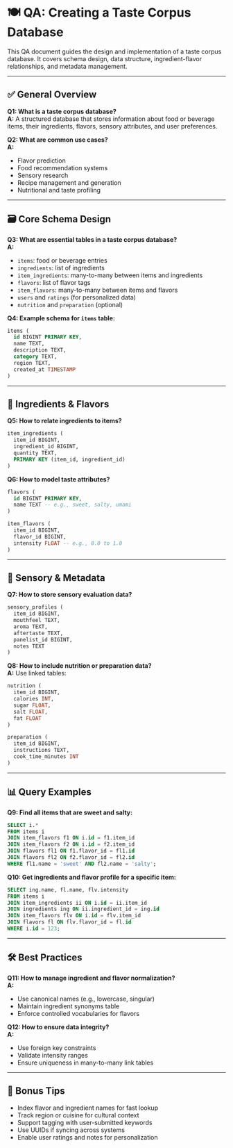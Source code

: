 # 🍽️ QA: Creating a Taste Corpus Database

This QA document guides the design and implementation of a taste corpus database. It covers schema design, data structure, ingredient-flavor relationships, and metadata management.

---

## ✅ General Overview

**Q1: What is a taste corpus database?**  
**A:** A structured database that stores information about food or beverage items, their ingredients, flavors, sensory attributes, and user preferences.

**Q2: What are common use cases?**  
**A:**  
- Flavor prediction  
- Food recommendation systems  
- Sensory research  
- Recipe management and generation  
- Nutritional and taste profiling

---

## 🗃️ Core Schema Design

**Q3: What are essential tables in a taste corpus database?**  
**A:**  
- `items`: food or beverage entries  
- `ingredients`: list of ingredients  
- `item_ingredients`: many-to-many between items and ingredients  
- `flavors`: list of flavor tags  
- `item_flavors`: many-to-many between items and flavors  
- `users` and `ratings` (for personalized data)  
- `nutrition` and `preparation` (optional)

**Q4: Example schema for `items` table:**  
```sql
items (
  id BIGINT PRIMARY KEY,
  name TEXT,
  description TEXT,
  category TEXT,
  region TEXT,
  created_at TIMESTAMP
)
```

---

## 🌿 Ingredients & Flavors

**Q5: How to relate ingredients to items?**  
```sql
item_ingredients (
  item_id BIGINT,
  ingredient_id BIGINT,
  quantity TEXT,
  PRIMARY KEY (item_id, ingredient_id)
)
```

**Q6: How to model taste attributes?**  
```sql
flavors (
  id BIGINT PRIMARY KEY,
  name TEXT -- e.g., sweet, salty, umami
)

item_flavors (
  item_id BIGINT,
  flavor_id BIGINT,
  intensity FLOAT -- e.g., 0.0 to 1.0
)
```

---

## 🧪 Sensory & Metadata

**Q7: How to store sensory evaluation data?**  
```sql
sensory_profiles (
  item_id BIGINT,
  mouthfeel TEXT,
  aroma TEXT,
  aftertaste TEXT,
  panelist_id BIGINT,
  notes TEXT
)
```

**Q8: How to include nutrition or preparation data?**  
**A:** Use linked tables:
```sql
nutrition (
  item_id BIGINT,
  calories INT,
  sugar FLOAT,
  salt FLOAT,
  fat FLOAT
)

preparation (
  item_id BIGINT,
  instructions TEXT,
  cook_time_minutes INT
)
```

---

## 📊 Query Examples

**Q9: Find all items that are sweet and salty:**  
```sql
SELECT i.*
FROM items i
JOIN item_flavors f1 ON i.id = f1.item_id
JOIN item_flavors f2 ON i.id = f2.item_id
JOIN flavors fl1 ON f1.flavor_id = fl1.id
JOIN flavors fl2 ON f2.flavor_id = fl2.id
WHERE fl1.name = 'sweet' AND fl2.name = 'salty';
```

**Q10: Get ingredients and flavor profile for a specific item:**  
```sql
SELECT ing.name, fl.name, flv.intensity
FROM items i
JOIN item_ingredients ii ON i.id = ii.item_id
JOIN ingredients ing ON ii.ingredient_id = ing.id
JOIN item_flavors flv ON i.id = flv.item_id
JOIN flavors fl ON flv.flavor_id = fl.id
WHERE i.id = 123;
```

---

## 🛠 Best Practices

**Q11: How to manage ingredient and flavor normalization?**  
**A:**  
- Use canonical names (e.g., lowercase, singular)  
- Maintain ingredient synonyms table  
- Enforce controlled vocabularies for flavors

**Q12: How to ensure data integrity?**  
**A:**  
- Use foreign key constraints  
- Validate intensity ranges  
- Ensure uniqueness in many-to-many link tables

---

## 🧩 Bonus Tips

- Index flavor and ingredient names for fast lookup  
- Track region or cuisine for cultural context  
- Support tagging with user-submitted keywords  
- Use UUIDs if syncing across systems  
- Enable user ratings and notes for personalization

